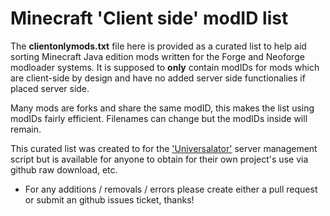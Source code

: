 # Minecraft 'Client side' modID list  

The **clientonlymods.txt** file here is provided as a curated list to help aid sorting Minecraft Java edition mods written for the Forge and Neoforge modloader systems.  It is supposed to **only** contain modIDs for mods which are client-side by design and have no added server side functionalies if placed server side.  

Many mods are forks and share the same modID, this makes the list using modIDs fairly efficient.  Filenames can change but the modIDs inside will remain.  

This curated list was created to for the ['Universalator'](https://github.com/nanonestor/universalator/wiki) server management script but is available for anyone to obtain for their own project's use via github raw download, etc.  

- For any additions / removals / errors please create either a pull request or submit an github issues ticket, thanks!  
